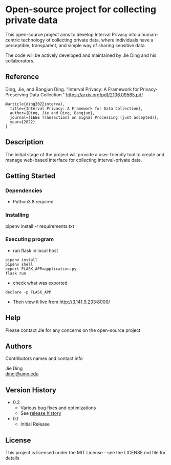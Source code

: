 # Open-source project for collecting private data

This open-source project aims to develop Interval Privacy into a human-centric technology of collecting private data, where individuals have a perceptible, transparent, and simple way of sharing sensitive data.

The code will be actively developed and maintained by Jie Ding and his collaborators.

## Reference
Ding, Jie, and Bangjun Ding. "Interval Privacy: A Framework for Privacy-Preserving Data Collection." https://arxiv.org/pdf/2106.09565.pdf
```
@article{ding2022interval,
  title={Interval Privacy: A Framework for Data Collection},
  author={Ding, Jie and Ding, Bangjun},
  journal={IEEE Transactions on Signal Processing (just accepted)},
  year={2022}
}
```

## Description

The initial stage of the project will provide a user-friendly tool to create and manage web-based interface for collecting interval-private data.

## Getting Started

### Dependencies

* Python3.8 required

### Installing

pipenv install -r requirements.txt

### Executing program

* run flask in local host
``` 
pipenv install
pipenv shell
export FLASK_APP=application.py
flask run

```
* check what was exported 
```
declare -p FLASK_APP
```
* Then view it live from 
http://3.141.9.233:8000/

## Help

Please contact Jie for any concerns on the open-source project

## Authors

Contributors names and contact info

Jie Ding  
[dingj@umn.edu](http://jding.org)

## Version History

* 0.2
    * Various bug fixes and optimizations
    * See [release history]()
* 0.1
    * Initial Release

## License

This project is licensed under the MIT License - see the LICENSE.md file for details
